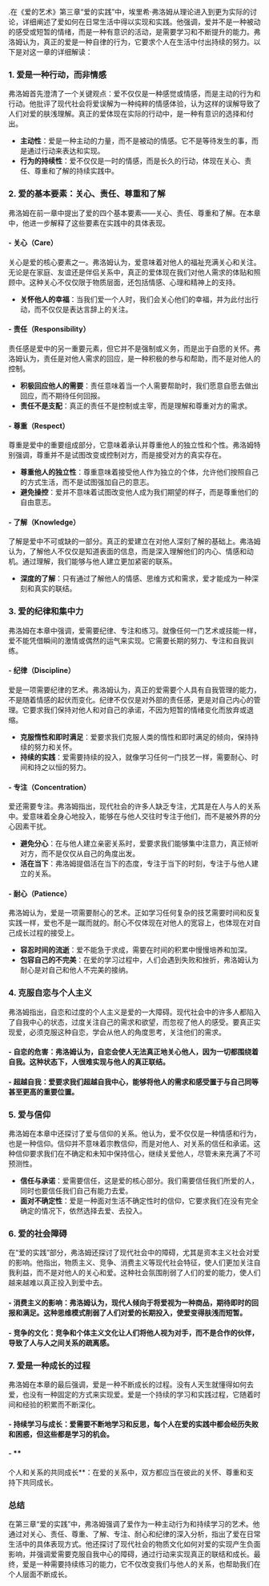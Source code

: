 .在《爱的艺术》第三章“爱的实践”中，埃里希·弗洛姆从理论进入到更为实际的讨论，详细阐述了爱如何在日常生活中得以实现和实践。他强调，爱并不是一种被动的感受或短暂的情绪，而是一种有意识的活动，是需要学习和不断提升的能力。弗洛姆认为，真正的爱是一种自律的行为，它要求个人在生活中付出持续的努力。以下是对这一章的详细解读：

### 1. **爱是一种行动，而非情感**
弗洛姆首先澄清了一个关键观点：爱不仅仅是一种感觉或情感，而是主动的行为和行动。他批评了现代社会将爱误解为一种纯粹的情感体验，认为这样的误解导致了人们对爱的肤浅理解。真正的爱体现在实际的行动中，是一种有意识的选择和付出。

- **主动性**：爱是一种主动的力量，而不是被动的情感。它不是等待发生的事，而是通过行动来表达和实现。
- **行为的持续性**：爱不仅仅是一时的情感，而是长久的行动，体现在关心、责任、尊重和了解的持续实践中。

### 2. **爱的基本要素：关心、责任、尊重和了解**
弗洛姆在前一章中提出了爱的四个基本要素——关心、责任、尊重和了解。在本章中，他进一步解释了这些要素在实践中的具体表现。

#### - **关心（Care）**
关心是爱的核心要素之一。弗洛姆认为，爱意味着对他人的福祉充满关心和关注。无论是在家庭、友谊还是伴侣关系中，真正的爱体现在我们对他人需求的体贴和照顾中。这种关心不仅仅限于物质层面，还包括情感、心理和精神上的支持。

- **关怀他人的幸福**：当我们爱一个人时，我们会关心他们的幸福，并为此付出行动，而不仅仅是表达言辞上的关注。

#### - **责任（Responsibility）**
责任感是爱中的另一重要元素，但它并不是强制或义务，而是出于自愿的关怀。弗洛姆认为，责任是对他人需求的回应，是一种积极的参与和帮助，而不是对他人的控制。

- **积极回应他人的需要**：责任意味着当一个人需要帮助时，我们愿意自愿去做出回应，而不期待任何回报。
- **责任不是支配**：真正的责任不是控制或主宰，而是理解和尊重对方的需求。

#### - **尊重（Respect）**
尊重是爱中的重要组成部分，它意味着承认并尊重他人的独立性和个性。弗洛姆特别强调，尊重并不是试图改变或控制对方，而是接受对方的真实存在。

- **尊重他人的独立性**：尊重意味着接受他人作为独立的个体，允许他们按照自己的方式生活，而不是试图强加自己的意志。
- **避免操控**：爱并不意味着试图改变他人成为我们期望的样子，而是尊重他们的自由意志。

#### - **了解（Knowledge）**
了解是爱中不可或缺的一部分。真正的爱建立在对他人深刻了解的基础上。弗洛姆认为，了解他人不仅仅是知道表面的信息，而是深入理解他们的内心、情感和动机。通过理解，我们能够与他人建立更加紧密的联系。

- **深度的了解**：只有通过了解他人的情感、思维方式和需求，爱才能成为一种深刻和真实的联结。

### 3. **爱的纪律和集中力**
弗洛姆在本章中强调，爱需要纪律、专注和练习。就像任何一门艺术或技能一样，爱不能凭借瞬间的激情或偶然的运气来实现。它需要长期的努力、专注和自我训练。

#### - **纪律（Discipline）**
爱是一项需要纪律的艺术。弗洛姆认为，真正的爱需要个人具有自我管理的能力，不是随着情感的起伏而变化。纪律不仅仅是对外部的责任感，更是对自己内心的管理。它要求我们保持对他人和对自己的承诺，不因为短暂的情绪变化而放弃或退缩。

- **克服惰性和即时满足**：爱要求我们克服人类的惰性和即时满足的倾向，保持持续的努力和关怀。
- **持续的实践**：爱需要持续的投入，就像学习任何一门技艺一样，需要耐心、时间和持之以恒的努力。

#### - **专注（Concentration）**
爱还需要专注。弗洛姆指出，现代社会的许多人缺乏专注，尤其是在人与人的关系中。爱意味着全身心地投入，能够在与他人交往时专注于他们，而不是被外界的分心因素干扰。

- **避免分心**：在与他人建立亲密关系时，爱要求我们能够集中注意力，真正倾听对方，而不是仅仅从自己的角度出发。
- **活在当下**：弗洛姆提倡活在当下的态度，专注于当下的时刻，专注于与他人建立的关系。

#### - **耐心（Patience）**
弗洛姆认为，爱是一项需要耐心的艺术。正如学习任何复杂的技艺需要时间和反复实践一样，爱也不是一蹴而就的。耐心不仅体现在对他人的宽容上，也体现在对自己成长过程的接受上。

- **容忍时间的流逝**：爱不能急于求成，需要在时间的积累中慢慢培养和加深。
- **包容自己的不完美**：在爱的学习过程中，人们会遇到失败和挫折，弗洛姆认为耐心是对自己和他人不完美的接纳。

### 4. **克服自恋与个人主义**
弗洛姆指出，自恋和过度的个人主义是爱的一大障碍。现代社会中的许多人都陷入了自我中心的状态，过度关注自己的需求和欲望，而忽视了他人的感受。要真正实现爱，必须克服这种自恋，学会从他人的角度思考，关注他们的需求。

#### - **自恋的危害**：弗洛姆认为，自恋会使人无法真正地关心他人，因为一切都围绕着自我。这种状态下，人很难实现与他人的真正联结。
#### - **超越自我**：爱要求我们超越自我中心，能够将他人的需求和感受置于与自己同等甚至更高的重要位置。

### 5. **爱与信仰**
弗洛姆在本章中还探讨了爱与信仰的关系。他认为，爱不仅仅是一种情感和行为，也是一种信仰。信仰并不意味着宗教信仰，而是对他人、对关系的信任和承诺。这种信仰要求我们在不确定和未知中保持信心，继续关爱他人，尽管未来充满了不可预测性。

- **信任与承诺**：爱需要信任，这是爱的核心部分。我们需要信任我们所爱的人，同时也要信任我们自己有能力去爱。
- **面对不确定性**：爱是一种面对生活不确定性时的信仰，它要求我们在没有完全确定的情况下，依然选择去爱、去投入。

### 6. **爱的社会障碍**
在“爱的实践”部分，弗洛姆还探讨了现代社会中的障碍，尤其是资本主义社会对爱的影响。他指出，物质主义、竞争、消费主义等现代社会特征，使人们更加关注自我利益，而不是对他人的关心和爱。这种社会氛围削弱了人们的爱的能力，使人们越来越难以真正投入到爱中去。

#### - **消费主义的影响**：弗洛姆认为，现代人倾向于将爱视为一种商品，期待即时的回报和满足。这种思维模式削弱了人们对爱的长期投入，使爱变得肤浅而短暂。
#### - **竞争的文化**：竞争和个体主义文化让人们将他人视为对手，而不是合作的伙伴，导致了人与人之间关系的疏离感。

### 7. **爱是一种成长的过程**
弗洛姆在本章的最后强调，爱是一种不断成长的过程。没有人天生就懂得如何去爱，也没有一种固定的方式来实现爱。爱是一个持续的学习和实践过程，它随着时间和经验的积累而不断深化。

#### - **持续学习与成长**：爱需要不断地学习和反思，每个人在爱的实践中都会经历失败和困惑，但这些都是学习的机会。
#### - **

个人和关系的共同成长**：在爱的关系中，双方都应当在彼此的关怀、尊重和支持下共同成长。

### 总结
在第三章“爱的实践”中，弗洛姆强调了爱作为一种主动行为和持续学习的艺术。他通过对关心、责任、尊重、了解、专注、耐心和纪律的深入分析，指出了爱在日常生活中的具体表现方式。他还探讨了现代社会的物质文化如何对爱的实现产生负面影响，并强调爱需要克服自我中心的障碍，通过行动来实现真正的联结和成长。最终，爱是一种需要持续练习的能力，它不仅改变我们与他人的关系，也帮助我们在个人层面不断成长。